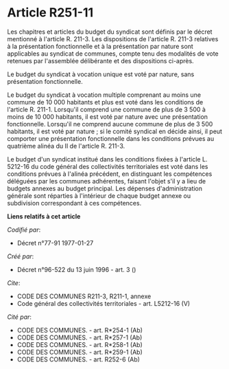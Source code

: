# Article R251-11

Les chapitres et articles du budget du syndicat sont définis par le décret mentionné à l'article R. 211-3. Les dispositions
de l'article R. 211-3 relatives à la présentation fonctionnelle et à la présentation par nature sont applicables au syndicat
de communes, compte tenu des modalités de vote retenues par l'assemblée délibérante et des dispositions ci-après.

Le budget du syndicat à vocation unique est voté par nature, sans présentation fonctionnelle.

Le budget du syndicat à vocation multiple comprenant au moins une commune de 10 000 habitants et plus est voté dans les
conditions de l'article R. 211-1. Lorsqu'il comprend une commune de plus de 3 500 à moins de 10 000 habitants, il est voté
par nature avec une présentation fonctionnelle. Lorsqu'il ne comprend aucune commune de plus de 3 500 habitants, il est voté
par nature ; si le comité syndical en décide ainsi, il peut comporter une présentation fonctionnelle dans les conditions
prévues au quatrième alinéa du II de l'article R. 211-3.

Le budget d'un syndicat institué dans les conditions fixées à l'article L. 5212-16 du code général des collectivités
territoriales est voté dans les conditions prévues à l'alinéa précédent, en distinguant les compétences déléguées par les
communes adhérentes, faisant l'objet s'il y a lieu de budgets annexes au budget principal. Les dépenses d'administration
générale sont réparties à l'intérieur de chaque budget annexe ou subdivision correspondant à ces compétences.

**Liens relatifs à cet article**

_Codifié par_:

  - Décret n°77-91 1977-01-27

_Créé par_:

  - Décret n°96-522 du 13 juin 1996 - art. 3 ()

_Cite_:

  - CODE DES COMMUNES R211-3, R211-1, annexe
  - Code général des collectivités territoriales - art. L5212-16 (V)

_Cité par_:

  - CODE DES COMMUNES. - art. R*254-1 (Ab)
  - CODE DES COMMUNES. - art. R*257-1 (Ab)
  - CODE DES COMMUNES. - art. R*258-1 (Ab)
  - CODE DES COMMUNES. - art. R*259-1 (Ab)
  - CODE DES COMMUNES. - art. R252-6 (Ab)
